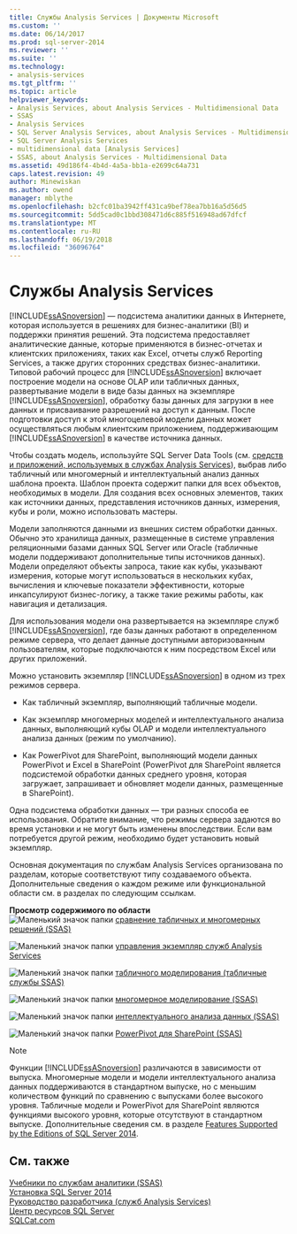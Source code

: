 ```yaml
---
title: Службы Analysis Services | Документы Microsoft
ms.custom: ''
ms.date: 06/14/2017
ms.prod: sql-server-2014
ms.reviewer: ''
ms.suite: ''
ms.technology:
- analysis-services
ms.tgt_pltfrm: ''
ms.topic: article
helpviewer_keywords:
- Analysis Services, about Analysis Services - Multidimensional Data
- SSAS
- Analysis Services
- SQL Server Analysis Services, about Analysis Services - Multidimensional Data
- SQL Server Analysis Services
- multidimensional data [Analysis Services]
- SSAS, about Analysis Services - Multidimensional Data
ms.assetid: 49d186f4-4b4d-4a5a-bb1a-e2699c64a731
caps.latest.revision: 49
author: Minewiskan
ms.author: owend
manager: mblythe
ms.openlocfilehash: b2cfc01ba3942ff431ca9bef78ea7bb16a5d56d5
ms.sourcegitcommit: 5dd5cad0c1bbd308471d6c885f516948ad67dfcf
ms.translationtype: MT
ms.contentlocale: ru-RU
ms.lasthandoff: 06/19/2018
ms.locfileid: "36096764"
---
```

# <a name="analysis-services"></a>Службы Analysis Services
  [!INCLUDE[ssASnoversion](../includes/ssasnoversion-md.md)] — подсистема аналитики данных в Интернете, которая используется в решениях для бизнес-аналитики (BI) и поддержки принятия решений. Эта подсистема предоставляет аналитические данные, которые применяются в бизнес-отчетах и клиентских приложениях, таких как Excel, отчеты служб Reporting Services, а также других сторонних средствах бизнес-аналитики. Типовой рабочий процесс для [!INCLUDE[ssASnoversion](../includes/ssasnoversion-md.md)] включает построение модели на основе OLAP или табличных данных, развертывание модели в виде базы данных на экземпляре [!INCLUDE[ssASnoversion](../includes/ssasnoversion-md.md)], обработку базы данных для загрузки в нее данных и присваивание разрешений на доступ к данным. После подготовки доступ к этой многоцелевой модели данных может осуществляться любым клиентским приложением, поддерживающим [!INCLUDE[ssASnoversion](../includes/ssasnoversion-md.md)] в качестве источника данных.  
  
 Чтобы создать модель, используйте SQL Server Data Tools (см. [средств и приложений, используемых в службах Analysis Services](tools-and-applications-used-in-analysis-services.md)), выбрав либо табличный или многомерный и интеллектуальный анализ данных шаблона проекта. Шаблон проекта содержит папки для всех объектов, необходимых в модели. Для создания всех основных элементов, таких как источники данных, представления источников данных, измерения, кубы и роли, можно использовать мастеры.  
  
 Модели заполняются данными из внешних систем обработки данных. Обычно это хранилища данных, размещенные в системе управления реляционными базами данных SQL Server или Oracle (табличные модели поддерживают дополнительные типы источников данных). Модели определяют объекты запроса, такие как кубы, указывают измерения, которые могут использоваться в нескольких кубах, вычисления и ключевые показатели эффективности, которые инкапсулируют бизнес-логику, а также такие режимы работы, как навигация и детализация.  
  
 Для использования модели она развертывается на экземпляре служб [!INCLUDE[ssASnoversion](../includes/ssasnoversion-md.md)], где базы данных работают в определенном режиме сервера, что делает данные доступными авторизованным пользователям, которые подключаются к ним посредством Excel или других приложений.  
  
 Можно установить экземпляр [!INCLUDE[ssASnoversion](../includes/ssasnoversion-md.md)] в одном из трех режимов сервера.  
  
-   Как табличный экземпляр, выполняющий табличные модели.  
  
-   Как экземпляр многомерных моделей и интеллектуального анализа данных, выполняющий кубы OLAP и модели интеллектуального анализа данных (режим по умолчанию).  
  
-   Как PowerPivot для SharePoint, выполняющий модели данных PowerPivot и Excel в SharePoint (PowerPivot для SharePoint является подсистемой обработки данных среднего уровня, которая загружает, запрашивает и обновляет модели данных, размещенные в SharePoint).  
  
 Одна подсистема обработки данных — три разных способа ее использования. Обратите внимание, что режимы сервера задаются во время установки и не могут быть изменены впоследствии. Если вам потребуется другой режим, необходимо будет установить новый экземпляр.  
  
 Основная документация по службам Analysis Services организована по разделам, которые соответствуют типу создаваемого объекта. Дополнительные сведения о каждом режиме или функциональной области см. в разделах по следующим ссылкам.  
  
 **Просмотр содержимого по области**  
 ![Маленький значок папки](../../2014/integration-services/media/filefolder-small.gif "маленький значок папки") [сравнение табличных и многомерных решений &#40;SSAS&#41;](comparing-tabular-and-multidimensional-solutions-ssas.md)  
  
 ![Маленький значок папки](../../2014/integration-services/media/filefolder-small.gif "маленький значок папки") [управления экземпляр служб Analysis Services](instances/analysis-services-instance-management.md)  
  
 ![Маленький значок папки](../../2014/integration-services/media/filefolder-small.gif "маленький значок папки") [табличного моделирования &#40;табличные службы SSAS&#41;](tabular-models/tabular-models-ssas.md)  
  
 ![Маленький значок папки](../../2014/integration-services/media/filefolder-small.gif "маленький значок папки") [многомерное моделирование &#40;SSAS&#41;](multidimensional-models/multidimensional-models-ssas.md)  
  
 ![Маленький значок папки](../../2014/integration-services/media/filefolder-small.gif "маленький значок папки") [интеллектуального анализа данных &#40;SSAS&#41;](data-mining/data-mining-ssas.md)  
  
 ![Маленький значок папки](../../2014/integration-services/media/filefolder-small.gif "маленький значок папки") [PowerPivot для SharePoint &#40;SSAS&#41;](power-pivot-sharepoint/power-pivot-for-sharepoint-ssas.md)  
  
> [!NOTE]  
>  Функции [!INCLUDE[ssASnoversion](../includes/ssasnoversion-md.md)] различаются в зависимости от выпуска. Многомерные модели и модели интеллектуального анализа данных поддерживаются в стандартном выпуске, но с меньшим количеством функций по сравнению с выпусками более высокого уровня. Табличные модели и PowerPivot для SharePoint являются функциями высокого уровня, которые отсутствуют в стандартном выпуске. Дополнительные сведения см. в разделе [Features Supported by the Editions of SQL Server 2014](../../2014/getting-started/features-supported-by-the-editions-of-sql-server-2014.md).  
  
## <a name="see-also"></a>См. также  
 [Учебники по службам аналитики &#40;SSAS&#41;](analysis-services-tutorials-ssas.md)   
 [Установка SQL Server 2014](../database-engine/install-windows/installation-for-sql-server.md)   
 [Руководство разработчика &#40;служб Analysis Services&#41;](analysis-services-developer-documentation.md)   
 [Центр ресурсов SQL Server](http://go.microsoft.com/fwlink/?linkID=219676)   
 [SQLCat.com](http://go.microsoft.com/fwlink/?linkID=220963)  
  
  